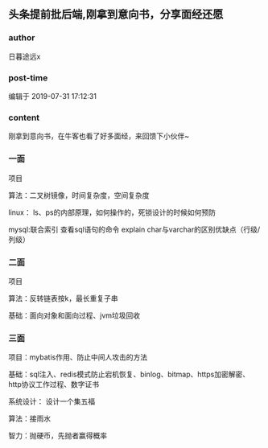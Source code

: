 ## 头条提前批后端,刚拿到意向书，分享面经还愿
### author 
日暮途远x
### post-time 

编辑于  2019-07-31 17:12:31
### content 
<div class="post-topic-des nc-post-content">
 <p>
  刚拿到意向书，在牛客也看了好多面经，来回馈下小伙伴~
 </p>
 <h3>
  一面
 </h3>
 <p>
  项目
 </p>
 <p>
  算法：二叉树镜像，时间复杂度，空间复杂度
 </p>
 <p>
  linux： ls、ps的内部原理，如何操作的，死锁设计的时候如何预防
 </p>
 <p>
  mysql:联合索引 查看sql语句的命令 explain   char与varchar的区别优缺点（行级/列级）
 </p>
 <h3>
  二面
 </h3>
 <p>
  项目
 </p>
 <p>
  算法：反转链表按k，最长重复子串
 </p>
 <p>
  基础：面向对象和面向过程、jvm垃圾回收
 </p>
 <h3>
  三面
 </h3>
 <p>
  项目：mybatis作用、防止中间人攻击的方法
 </p>
 <p>
  基础：sql注入、redis模式防止宕机恢复、binlog、bitmap、https加密解密、http协议工作过程、数字证书
 </p>
 <p>
  系统设计： 设计一个集五福
 </p>
 <p>
  算法：接雨水
 </p>
 <p>
  智力：抛硬币，先抛者赢得概率
 </p>
</div>

